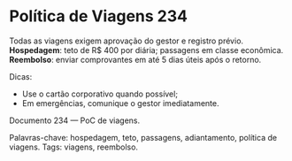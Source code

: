 # Política de Viagens 234

Todas as viagens exigem aprovação do gestor e registro prévio. 
**Hospedagem**: teto de R$ 400 por diária; passagens em classe econômica.
**Reembolso**: enviar comprovantes em até 5 dias úteis após o retorno.

Dicas:
- Use o cartão corporativo quando possível;
- Em emergências, comunique o gestor imediatamente.

Documento 234 — PoC de viagens.

Palavras-chave: hospedagem, teto, passagens, adiantamento, política de viagens.
Tags: viagens, reembolso.
